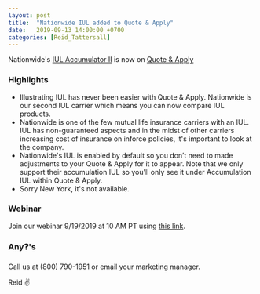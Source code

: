```yaml
---
layout: post
title:  "Nationwide IUL added to Quote & Apply"
date:   2019-09-13 14:00:00 +0700
categories: [Reid_Tattersall]
---
```

Nationwide's [IUL Accumulator II](https://www.nationwide.com/nationwide-indexed-ul-accumulator-II.jsp) is now on [Quote & Apply](https://intelligentquote.com)

### Highlights
- Illustrating IUL has never been easier with Quote & Apply. Nationwide is our second IUL carrier which means you can now compare IUL products.
- Nationwide is one of the few mutual life insurance carriers with an IUL. IUL has non-guaranteed aspects and in the midst of other carriers increasing cost of insurance on inforce policies, it's important to look at the company.
- Nationwide's IUL is enabled by default so you don’t need to made adjustments to your Quote & Apply for it to appear. Note that we only support their accumulation IUL so you'll only see it under Accumulation IUL within Quote & Apply.
- Sorry New York, it's not available.

### Webinar
Join our webinar 9/19/2019 at 10 AM PT using [this link](https://attendee.gotowebinar.com/register/1557698315785340684).

### Any❓'s
Call us at (800) 790-1951 or email your marketing manager.

Reid ✌️
